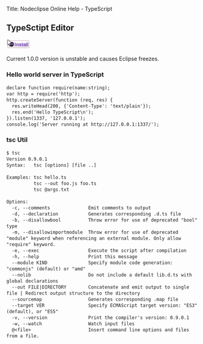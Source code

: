 Title:  Nodeclipse Online Help - TypeScript  



## TypeSctipt Editor

<a href="http://marketplace.eclipse.org/marketplace-client-intro?mpc_install=1060522" class="drag">
<img src="images/installbutton.png"></a>

Current 1.0.0 version is unstable and causes Eclipse freezes.

### Hello world server in TypeScript

	declare function require(name:string);
	var http = require('http');
	http.createServer(function (req, res) {
	  res.writeHead(200, {'Content-Type': 'text/plain'});
	  res.end('Hello TypeScript\n');
	}).listen(1337, '127.0.0.1');
	console.log('Server running at http://127.0.0.1:1337/');
	
	
### tsc Util

	$ tsc
	Version 0.9.0.1
	Syntax:   tsc [options] [file ..]
	
	Examples: tsc hello.ts
	          tsc --out foo.js foo.ts
	          tsc @args.txt
	
	Options:
	  -c, --comments              Emit comments to output
	  -d, --declaration           Generates corresponding .d.ts file
	  -b, --disallowbool          Throw error for use of deprecated "bool" type
	  -m, --disallowimportmodule  Throw error for use of deprecated "module" keyword when referencing an external module. Only allow "require" keyword.
	  -e, --exec                  Execute the script after compilation
	  -h, --help                  Print this message
	  --module KIND               Specify module code generation: "commonjs" (default) or "amd"
	  --nolib                     Do not include a default lib.d.ts with global declarations
	  --out FILE|DIRECTORY        Concatenate and emit output to single file | Redirect output structure to the directory
	  --sourcemap                 Generates corresponding .map file
	  --target VER                Specify ECMAScript target version: "ES3" (default), or "ES5"
	  -v, --version               Print the compiler's version: 0.9.0.1
	  -w, --watch                 Watch input files
	  @<file>                     Insert command line options and files from a file.	
  